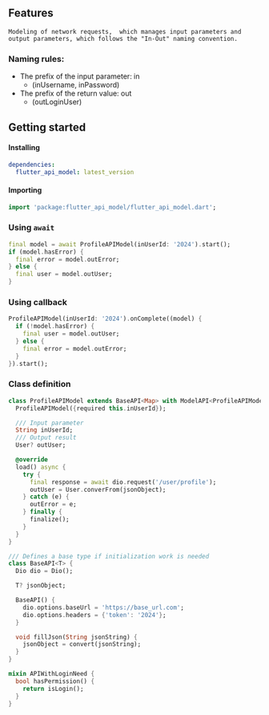 ## Features
`Modeling of network requests,  which manages input parameters and output parameters, which follows the "In-Out" naming convention.`

### Naming rules:
- The prefix of the input parameter: in
    - (inUsername, inPassword)
- The prefix of the return value: out
    - (outLoginUser)

## Getting started
#### Installing
```yaml
dependencies:
  flutter_api_model: latest_version
```
#### Importing
```dart
import 'package:flutter_api_model/flutter_api_model.dart';
```

### Using `await`
```dart
final model = await ProfileAPIModel(inUserId: '2024').start();
if (model.hasError) {
  final error = model.outError;
} else {
  final user = model.outUser;
}
```

### Using callback
```dart
ProfileAPIModel(inUserId: '2024').onComplete((model) {
  if (!model.hasError) {
    final user = model.outUser;
  } else {
    final error = model.outError;
  }
}).start();

```

### Class definition
```dart
class ProfileAPIModel extends BaseAPI<Map> with ModelAPI<ProfileAPIModel>, APIWithLoginNeed {
  ProfileAPIModel({required this.inUserId});

  /// Input parameter
  String inUserId;
  /// Output result
  User? outUser;

  @override
  load() async {
    try {
      final response = await dio.request('/user/profile');
      outUser = User.converFrom(jsonObject);
    } catch (e) {
      outError = e;
    } finally {
      finalize();
    }
  }
}

/// Defines a base type if initialization work is needed
class BaseAPI<T> {
  Dio dio = Dio();

  T? jsonObject;

  BaseAPI() {
    dio.options.baseUrl = 'https://base_url.com';
    dio.options.headers = {'token': '2024'};
  }

  void fillJson(String jsonString) {
    jsonObject = convert(jsonString);
  }
}

mixin APIWithLoginNeed {
  bool hasPermission() {
    return isLogin();
  }
}

```
